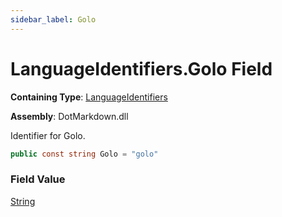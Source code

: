 ```yaml
---
sidebar_label: Golo
---
```


# LanguageIdentifiers\.Golo Field

**Containing Type**: [LanguageIdentifiers](../index.md)

**Assembly**: DotMarkdown\.dll

  
Identifier for Golo\.

```csharp
public const string Golo = "golo"
```

### Field Value

[String](https://docs.microsoft.com/en-us/dotnet/api/system.string)

